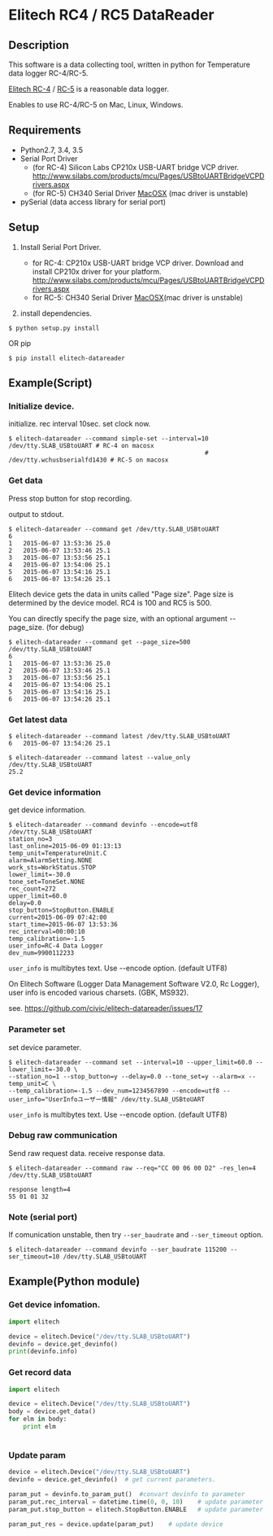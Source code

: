 Elitech RC4 / RC5 DataReader
====================================


Description
-----------

This software is a data collecting tool, written in python for Temperature data logger RC-4/RC-5.

[Elitech RC-4](http://www.elitech.uk.com/temperature_logger/Elitech_UK__Mini_USB_Temperature_Data_logger_URC_4_149.html) / 
[RC-5](http://www.e-elitech.com/jingChuang3/shouYe.do?operate=doProductDetail&chanpinId=156) 
is a reasonable data logger.


Enables to use RC-4/RC-5 on Mac, Linux, Windows.

Requirements
------------

- Python2.7, 3.4, 3.5
- Serial Port Driver
    - (for RC-4) Silicon Labs CP210x USB-UART bridge VCP driver.  <http://www.silabs.com/products/mcu/Pages/USBtoUARTBridgeVCPDrivers.aspx>
    - (for RC-5) CH340 Serial Driver [MacOSX](http://www.wch.cn/download/CH341SER_MAC_ZIP.html) (mac driver is unstable)
- pySerial (data access library for serial port)


Setup
------------

1. Install Serial Port Driver.
    - for RC-4: CP210x USB-UART bridge VCP driver.  Download and install CP210x driver for your platform.
 <http://www.silabs.com/products/mcu/Pages/USBtoUARTBridgeVCPDrivers.aspx>
    - for RC-5: CH340 Serial Driver [MacOSX](http://www.wch.cn/download/CH341SER_MAC_ZIP.html)(mac driver is unstable)

2. install dependencies.

```
$ python setup.py install
```

OR pip

```
$ pip install elitech-datareader
```

Example(Script)
--------------

### Initialize device.

initialize. rec interval 10sec. set clock now.

```
$ elitech-datareader --command simple-set --interval=10 /dev/tty.SLAB_USBtoUART # RC-4 on macosx
                                                      # /dev/tty.wchusbserialfd1430 # RC-5 on macosx
```

### Get data

Press stop button for stop recording.

output to stdout.

```
$ elitech-datareader --command get /dev/tty.SLAB_USBtoUART
6
1	2015-06-07 13:53:36	25.0
2	2015-06-07 13:53:46	25.1
3	2015-06-07 13:53:56	25.1
4	2015-06-07 13:54:06	25.1
5	2015-06-07 13:54:16	25.1
6	2015-06-07 13:54:26	25.1
```

Elitech device gets the data in units called "Page size".
Page size is determined by the device model. RC4 is 100 and RC5 is 500.

You can directly specify the page size, with an optional argument --page_size. (for debug)

```
$ elitech-datareader --command get --page_size=500 /dev/tty.SLAB_USBtoUART
6
1	2015-06-07 13:53:36	25.0
2	2015-06-07 13:53:46	25.1
3	2015-06-07 13:53:56	25.1
4	2015-06-07 13:54:06	25.1
5	2015-06-07 13:54:16	25.1
6	2015-06-07 13:54:26	25.1
```

### Get latest data

```
$ elitech-datareader --command latest /dev/tty.SLAB_USBtoUART
6	2015-06-07 13:54:26	25.1

$ elitech-datareader --command latest --value_only /dev/tty.SLAB_USBtoUART
25.2
```


### Get device information

get device information.


```
$ elitech-datareader --command devinfo --encode=utf8 /dev/tty.SLAB_USBtoUART
station_no=3
last_online=2015-06-09 01:13:13
temp_unit=TemperatureUnit.C
alarm=AlarmSetting.NONE
work_sts=WorkStatus.STOP
lower_limit=-30.0
tone_set=ToneSet.NONE
rec_count=272
upper_limit=60.0
delay=0.0
stop_button=StopButton.ENABLE
current=2015-06-09 07:42:00
start_time=2015-06-07 13:53:36
rec_interval=00:00:10
temp_calibration=-1.5
user_info=RC-4 Data Logger
dev_num=9900112233
```

`user_info` is multibytes text. Use --encode option. (default UTF8)

On Elitech Software (Logger Data Management Software V2.0, Rc Logger), user info is encoded various charsets. (GBK, MS932).

see. <https://github.com/civic/elitech-datareader/issues/17>


### Parameter set

set device parameter.

```
$ elitech-datareader --command set --interval=10 --upper_limit=60.0 --lower_limit=-30.0 \
--station_no=1 --stop_button=y --delay=0.0 --tone_set=y --alarm=x --temp_unit=C \
--temp_calibration=-1.5 --dev_num=1234567890 --encode=utf8 --user_info="UserInfoユーザー情報" /dev/tty.SLAB_USBtoUART
```

`user_info` is multibytes text. Use --encode option. (default UTF8)

### Debug raw communication

Send raw request data. receive response data.

```
$ elitech-datareader --command raw --req="CC 00 06 00 D2" -res_len=4 /dev/tty.SLAB_USBtoUART

response length=4
55 01 01 32
```


### Note (serial port)

If comunication unstable, then try `--ser_baudrate` and `--ser_timeout` option.

```
$ elitech-datareader --command devinfo --ser_baudrate 115200 --ser_timeout=10 /dev/tty.SLAB_USBtoUART
```

Example(Python module)
-------

### Get device infomation.

```python
import elitech

device = elitech.Device("/dev/tty.SLAB_USBtoUART")
devinfo = device.get_devinfo()
print(devinfo.info)
```

### Get record data

```python
import elitech

device = elitech.Device("/dev/tty.SLAB_USBtoUART")
body = device.get_data()
for elm in body:
    print elm
    
```

### Update param

```python
device = elitech.Device("/dev/tty.SLAB_USBtoUART")
devinfo = device.get_devinfo()  # get current parameters.

param_put = devinfo.to_param_put()  #convart devinfo to parameter
param_put.rec_interval = datetime.time(0, 0, 10)    # update parameter
param_put.stop_button = elitech.StopButton.ENABLE   # update parameter

param_put_res = device.update(param_put)    # update device

```
